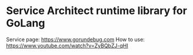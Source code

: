 # Service Architect runtime library for GoLang

Service page: https://www.gorundebug.com
How to use:
https://www.youtube.com/watch?v=ZyBQbZJ-qHI
